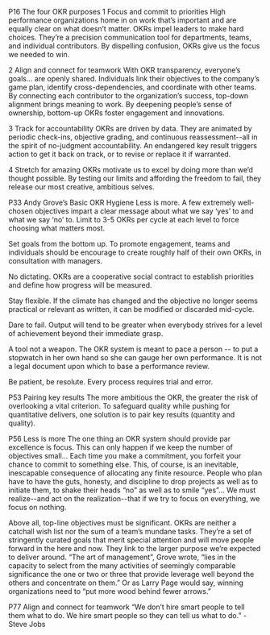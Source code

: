 P16
The four OKR purposes
1 Focus and commit to priorities
High performance organizations home in on work that’s important and are equally clear on what doesn’t matter.  OKRs impel leaders to make hard choices.  They’re a precision communication tool for departments, teams, and individual contributors.  By dispelling confusion, OKRs give us the focus we needed to win.

2 Align and connect for teamwork
With OKR transparency, everyone’s goals… are openly shared.  Individuals link their objectives to the company’s game plan, identify cross-dependencies, and coordinate with other teams.  By connecting each contributor to the organization’s success, top-down alignment brings meaning to work. By deepening people’s sense of ownership, bottom-up OKRs foster engagement and innovations.

3 Track for accountability
OKRs are driven by data.  They are animated by periodic check-ins, objective grading, and continuous reassessment--all in the spirit of no-judgment accountability.  An endangered key result triggers action to get it back on track, or to revise or replace it if warranted.

4 Stretch for amazing
OKRs motivate us to excel by doing more than we’d thought possible.  By testing our limits and affording the freedom to fail, they release our most creative, ambitious selves.


P33
Andy Grove’s Basic OKR Hygiene
Less is more.
A few extremely well-chosen objectives impart a clear message about what we say ‘yes’ to and what we say ‘no’ to.  Limit to 3-5 OKRs per cycle at each level to force choosing what matters most.

Set goals from the bottom up.
To promote engagement, teams and individuals should be encourage to create roughly half of their own OKRs, in consultation with managers.

No dictating.
OKRs are a cooperative social contract to establish priorities and define how progress will be measured.

Stay flexible.
If the climate has changed and the objective no longer seems practical or relevant as written, it can be modified or discarded mid-cycle.

Dare to fail.
Output will tend to be greater when everybody strives for a level of achievement beyond their immediate grasp.

A tool not a weapon.
The OKR system is meant to pace a person -- to put a stopwatch in her own hand so she can gauge her own performance.  It is not a legal document upon which to base a performance review.

Be patient, be resolute.
Every process requires trial and error.


P53
Pairing key results
The more ambitious the OKR, the greater the risk of overlooking a vital criterion.  To safeguard quality while pushing for quantitative delivers, one solution is to pair key results (quantity and quality).

P56
Less is more
The one thing an OKR system should provide par excellence  is focus.  This can only happen if we keep the number of objectives small… Each time you make a commitment, you forfeit your chance to commit to something else. This, of course, is an inevitable, inescapable consequence of allocating any finite resource.  People who plan have to have the guts, honesty, and discipline to drop projects as well as to initiate them, to shake their heads “no” as well as to smile “yes”... We must realize--and act on the realization--that if we try to focus on everything, we focus on nothing.

Above all, top-line objectives must be significant.  OKRs are neither a catchall wish list nor the sum of a team’s mundane tasks.  They’re a set of stringently curated goals that merit special attention and will move people forward in the here and now.  They link to the larger purpose we’re expected to deliver around.  “The art of management”, Grove wrote, “lies in the capacity to select from the many activities of seemingly comparable significance the one or two or three that provide leverage well beyond the others and concentrate on them.”  Or as Larry Page would say, winning organizations need to “put more wood behind fewer arrows.”  


P77
Align and connect for teamwork
“We don’t hire smart people to tell them what to do.  We hire smart people so they can tell us what to do.” - Steve Jobs
